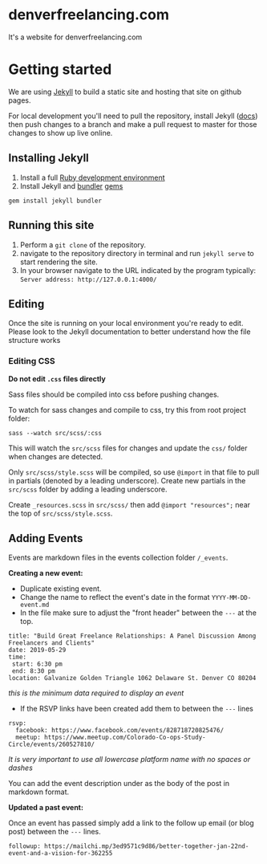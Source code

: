 # denverfreelancing.com
It's a website for denverfreelancing.com

# Getting started

We are using [Jekyll](https://jekyllrb.com) to build a static site and hosting
that site on github pages.

For local development you'll need to pull the repository, install Jekyll ([docs](https://jekyllrb.com/docs/))
then push changes to a branch and make a pull request to master for those changes
to show up live online.

## Installing Jekyll

1. Install a full [Ruby development environment](/docs/installation/)
2. Install Jekyll and [bundler](/docs/ruby-101/#bundler) [gems](/docs/ruby-101/#gems)
```
gem install jekyll bundler
```

## Running this site

1. Perform a `git clone` of the repository.
2. navigate to the repository directory in terminal and run `jekyll serve` to start
rendering the site.
3. In your browser navigate to the URL indicated by the program typically: `Server address: http://127.0.0.1:4000/`

## Editing

Once the site is running on your local environment you're ready to edit. Please
look to the Jekyll documentation to better understand how the file structure works

### Editing CSS

**Do not edit `.css` files directly**

Sass files should be compiled into css before pushing changes.

To watch for sass changes and compile to css, try this from root project folder:

```
sass --watch src/scss/:css
```

This will watch the `src/scss` files for changes and update the `css/` folder
when changes are detected.

Only `src/scss/style.scss` will be compiled, so use `@import` in that file to
pull in partials (denoted by a leading underscore). Create new partials in the
`src/scss` folder by adding a leading underscore.

Create `_resources.scss` in `src/scss/` then add `@import "resources";` near the
top of `src/scss/style.scss`.

## Adding Events

Events are markdown files in the events collection folder `/_events`.

**Creating a new event:**

- Duplicate existing event.
- Change the name to reflect the event's date in the format `YYYY-MM-DD-event.md`
- In the file make sure to adjust the "front header" between the `---` at the top.

```
title: "Build Great Freelance Relationships: A Panel Discussion Among Freelancers and Clients"
date: 2019-05-29
time:
 start: 6:30 pm
 end: 8:30 pm
location: Galvanize Golden Triangle 1062 Delaware St. Denver CO 80204
```
*this is the minimum data required to display an event*

- If the RSVP links have been created add them to between the `---` lines

```
rsvp:
  facebook: https://www.facebook.com/events/828718720825476/
  meetup: https://www.meetup.com/Colorado-Co-ops-Study-Circle/events/260527810/
```
*It is very important to use all lowercase platform name with no spaces or dashes*

You can add the event description under as the body of the post in markdown format.

**Updated a past event:**

Once an event has passed simply add a link to the follow up email (or blog post)
between the `---` lines.

```
followup: https://mailchi.mp/3ed9571c9d86/better-together-jan-22nd-event-and-a-vision-for-362255
```
